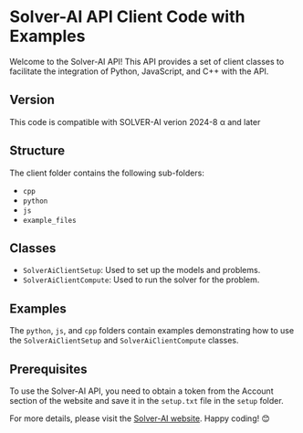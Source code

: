 # Solver-AI API Client Code with Examples

Welcome to the Solver-AI API! This API provides a set of client classes to facilitate the integration of Python, JavaScript, and C++ with the API. 

## Version
This code is compatible with SOLVER-AI verion 2024-8 &alpha; and later

## Structure
The client folder contains the following sub-folders:
- `cpp`
- `python`
- `js`
- `example_files`

## Classes
- `SolverAiClientSetup`: Used to set up the models and problems.
- `SolverAiClientCompute`: Used to run the solver for the problem.

## Examples
The `python`, `js`, and `cpp` folders contain examples demonstrating how to use the `SolverAiClientSetup` and `SolverAiClientCompute` classes.

## Prerequisites
To use the Solver-AI API, you need to obtain a token from the Account section of the website and save it in the `setup.txt` file in the `setup` folder.

For more details, please visit the [Solver-AI website](https://www.solver-ai.com/documentation/doku.php). Happy coding! 😊
